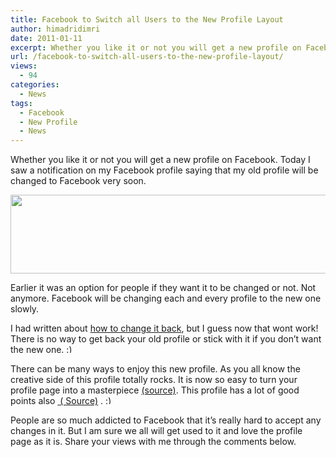 ```yaml
---
title: Facebook to Switch all Users to the New Profile Layout
author: himadridimri
date: 2011-01-11
excerpt: Whether you like it or not you will get a new profile on Facebook. Today I saw a notification on my Facebook profile saying that my old profile will be changed to Facebook very soon.
url: /facebook-to-switch-all-users-to-the-new-profile-layout/
views:
  - 94
categories:
  - News
tags:
  - Facebook
  - New Profile
  - News
---
```

Whether you like it or not you will get a new profile on Facebook. Today I saw a notification on my Facebook profile saying that my old profile will be changed to Facebook very soon.

<a href="http://fbknol.com/facebook-to-switch-all-users-to-the-new-profile-layout/facebook-new-profile/" onclick="_gaq.push(['_trackEvent', 'outbound-article', 'http://fbknol.com/facebook-to-switch-all-users-to-the-new-profile-layout/facebook-new-profile/', '']);" rel="attachment wp-att-5116"><img class="alignnone size-full wp-image-5116" src="http://cdn.devilsworkshop.org/files/2011/01/Facebook-New-profile.png" alt="" width="513" height="126" /></a>

Earlier it was an option for people if they want it to be changed or not. Not anymore. Facebook will be changing each and every profile to the new one slowly.

I had written about <a href="http://fbknol.com/solvedhow-to-get-your-old-facebook-profile-layout/" onclick="_gaq.push(['_trackEvent', 'outbound-article', 'http://fbknol.com/solvedhow-to-get-your-old-facebook-profile-layout/', 'how to change it back']);" >how to change it back</a>, but I guess now that wont work! There is no way to get back your old profile or stick with it if you don&#8217;t want the new one. <img src="http://devilsworkshop.org/wp-includes/images/smilies/simple-smile.png" alt=":)" class="wp-smiley" style="height: 1em; max-height: 1em;" />

There can be many ways to enjoy this new profile. As you all know the creative side of this profile totally rocks. It is now so easy to turn your profile page into a masterpiece <a href="http://fbknol.com/how-to-make-a-creative-photo-profile-on-facebook/" onclick="_gaq.push(['_trackEvent', 'outbound-article', 'http://fbknol.com/how-to-make-a-creative-photo-profile-on-facebook/', '(source)']);" >(source)</a>. This profile has a lot of good points also <a href="http://fbknol.com/facebook-rolled-out-new-profile-designs-screenshots/" onclick="_gaq.push(['_trackEvent', 'outbound-article', 'http://fbknol.com/facebook-rolled-out-new-profile-designs-screenshots/', ' ( Source)']);" > ( Source)</a> . <img src="http://devilsworkshop.org/wp-includes/images/smilies/simple-smile.png" alt=":)" class="wp-smiley" style="height: 1em; max-height: 1em;" />

People are so much addicted to Facebook that it&#8217;s really hard to accept any changes in it. But I am sure we all will get used to it and love the profile page as it is. Share your views with me through the comments below.
